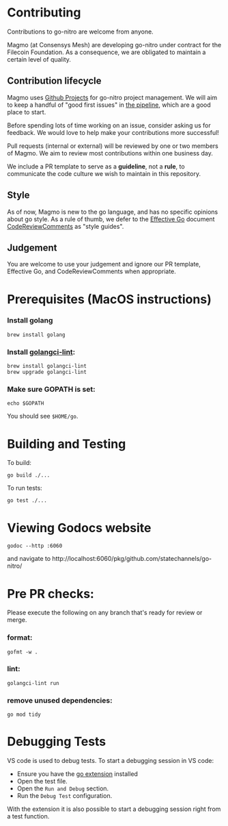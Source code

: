 # Contributing

Contributions to go-nitro are welcome from anyone.

Magmo (at Consensys Mesh) are developing go-nitro under contract for the Filecoin Foundation. As a consequence, we are obligated to maintain a certain level of quality.

## Contribution lifecycle

Magmo uses [Github Projects](https://github.com/statechannels/go-nitro/projects/1) for go-nitro project management. We will aim to keep a handful of "good first issues" in [the pipeline](https://github.com/statechannels/go-nitro/issues?q=is%3Aopen+is%3Aissue+label%3A%22good+first+issue%22), which are a good place to start.

Before spending lots of time working on an issue, consider asking us for feedback. We would love to help make your contributions more successful!

Pull requests (internal or external) will be reviewed by one or two members of Magmo. We aim to review most contributions within one business day.

We include a PR template to serve as a **guideline**, not a **rule**, to communicate the code culture we wish to maintain in this repository.

## Style

As of now, Magmo is new to the go language, and has no specific opinions about go style. As a rule of thumb, we defer to the [Effective Go](https://go.dev/doc/effective_go) document [CodeReviewComments](https://github.com/golang/go/wiki/CodeReviewComments#comment-sentences) as "style guides".

## Judgement

You are welcome to use your judgement and ignore our PR template, Effective Go, and CodeReviewComments when appropriate.

# Prerequisites (MacOS instructions)

### Install golang

```
brew install golang
```

### Install [golangci-lint](https://golangci-lint.run):

```
brew install golangci-lint
brew upgrade golangci-lint
```

### Make sure GOPATH is set:

```
echo $GOPATH
```

You should see `$HOME/go`.

# Building and Testing

To build:

```shell
go build ./...
```

To run tests:

```shell
go test ./...
```

# Viewing Godocs website

```shell
godoc --http :6060
```

and navigate to http://localhost:6060/pkg/github.com/statechannels/go-nitro/

# Pre PR checks:

Please execute the following on any branch that's ready for review or merge.

### format:

```shell
gofmt -w .
```

### lint:

```shell
golangci-lint run
```

### remove unused dependencies:

```shell
go mod tidy
```

# Debugging Tests

VS code is used to debug tests. To start a debugging session in VS code:

- Ensure you have the [go extension](https://marketplace.visualstudio.com/items?itemName=golang.Go) installed
- Open the test file.
- Open the `Run and Debug` section.
- Run the `Debug Test` configuration.

With the extension it is also possible to start a debugging session right from a test function.
